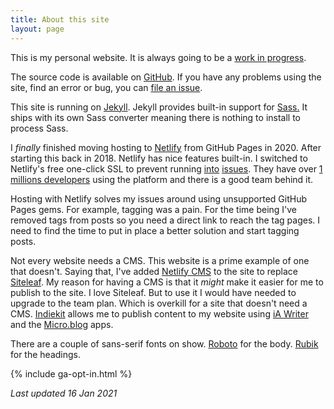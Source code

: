 ```yaml
---
title: About this site
layout: page
---
```


This is my personal website. It is always going to be a [work in progress](/blog/work-in-progress-part-two/).

The source code is available on [GitHub](https://github.com/darylshaw/darylshaw.co.uk). If you have any problems using the site, find an error or bug, you can [file an issue](https://github.com/darylshaw/darylshaw.co.uk/issues).

This site is running on [Jekyll](https://jekyllrb.com/). Jekyll provides built-in support for [Sass.](https://sass-lang.com/) It ships with its own Sass converter meaning there is nothing to install to process Sass.

I _finally_ finished moving hosting to [Netlify](https://www.netlify.com/) from GitHub Pages in 2020\. After starting this back in 2018\. Netlify has nice features built-in. I switched to Netlify's free one-click SSL to prevent running [into](https://community.netlify.com/t/common-issue-why-not-proxy-to-netlify/8869) [issues](https://community.netlify.com/t/common-issue-why-isn-t-my-ssl-certificate-provisioning-automatically-with-cloudflare-netlify-are-there-other-problems-with-using-cloudflare-in-front-of-netlify/138). They have over [1 millions developers](https://million-devs.netlify.com/) using the platform and there is a good team behind it.

Hosting with Netlify solves my issues around using unsupported GitHub Pages gems. For example, tagging was a pain. For the time being I've removed tags from posts so you need a direct link to reach the tag pages. I need to find the time to put in place a better solution and start tagging posts.

Not every website needs a CMS. This website is a prime example of one that doesn't. Saying that, I've added [Netlify CMS](https://www.netlifycms.org/) to the site to replace [Siteleaf](https://www.siteleaf.com/?via=daryl). My reason for having a CMS is that it _might_ make it easier for me to publish to the site. I love Siteleaf. But to use it I would have needed to upgrade to the team plan. Which is overkill for a site that doesn't need a CMS. [Indiekit](https://getindiekit.com/) allows me to publish content to my website using [iA Writer](https://ia.net/writer) and the [Micro.blog](https://micro.blog/) apps.

There are a couple of sans-serif fonts on show. [Roboto](https://fonts.google.com/specimen/Roboto) for the body. [Rubik](https://fonts.google.com/specimen/Rubik) for the headings.

{% include ga-opt-in.html %}

_Last updated 16 Jan 2021_
